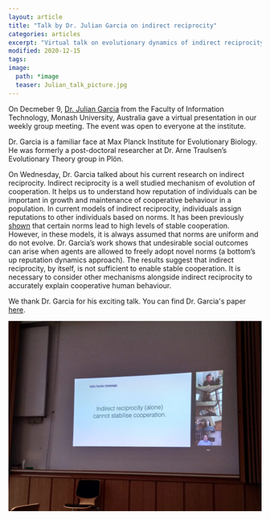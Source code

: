 ```yaml
---
layout: article
title: "Talk by Dr. Julian Garcia on indirect reciprocity"
categories: articles
excerpt: "Virtual talk on evolutionary dynamics of indirect reciprocity with endogenous norms"
modified: 2020-12-15
tags:
image:
  path: *image
  teaser: Julian_talk_picture.jpg
---
```


<p align="justify">

On Decmeber 9, <a href="https://garciajulian.com/">Dr. Julian Garcia</a> from the Faculty of Information Technology, Monash University, Australia gave a virtual presentation in our weekly group meeting. The event was open to everyone at the institute. <br/>

Dr. Garcia is a familiar face at Max Planck Institute for Evolutionary Biology. He was formerly a post-doctoral researcher at Dr. Arne Traulsen’s Evolutionary Theory group in Plön. <br/>

On Wednesday, Dr. Garcia talked about his current research on indirect reciprocity. Indirect reciprocity is a well studied mechanism of evolution of cooperation. It helps us to understand how reputation of individuals can be important in growth and maintenance of cooperative behaviour in a population. In current models of indirect reciprocity, individuals assign reputations to other individuals based on norms. It has been previously <a href="https://www.sciencedirect.com/science/article/pii/S0022519305003474?casa_token=ip4QVCOVz-IAAAAA:7kS7m1JXQbAB1enG3uHjTePYCj2IzynPSOWs1qQtQRMN-wsZsRBB-r6qBPseZYSAIB868is">shown</a> that certain norms lead to high levels of stable cooperation. However, in these models, it is always assumed that norms are uniform and do not evolve. Dr. Garcia’s work shows that undesirable social outcomes can arise when agents are allowed to freely adopt novel norms (a bottom’s up reputation dynamics approach). The results suggest that indirect reciprocity, by itself, is not sufficient to enable stable cooperation. It is necessary to consider other mechanisms alongside indirect reciprocity to accurately explain cooperative human behaviour. <br/>

We thank Dr. Garcia for his exciting talk. You can find Dr. Garcia's paper <a href="http://www.ifaamas.org/Proceedings/aamas2019/pdfs/p269.pdf">here</a>.

</p>


<img src="../../images/Julian_talk_picture.jpg" class="center">
